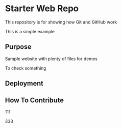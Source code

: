 # Starter Web Repo

This repository is for showing how Git and GitHub work

This is a simple example

## Purpose

Sample website with plenty of files for demos

To check something

## Deployment

## How To Contribute

111

333